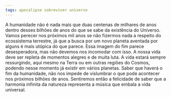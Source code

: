 ```yaml
---
tags: apocalipse sobreviver universo
---
```

A humanidade não é nada mais que duas centenas de milhares de anos dentro desses bilhões de anos do que se sabe da existência do Universo. Vamos perecer nos próximos mil anos se não fizermos nada a respeito do ecossistema terrestre, já que a busca por um novo planeta aventada por alguns é mais utópica do que parece. Essa imagem do fim parece desesperadora, mas não devemos nos incomodar com isso. A nossa vida deve ser repleta de momentos alegres e de muita luta. A vida estará sempre ressurgindo, aqui mesmo na Terra ou em outras regiões do Cosmos, podendo nesse momento já existir em vários planetas.
Saber que haverá o fim da humanidade, não nos impede de vislumbrar o que pode acontecer nos próximos bilhões de anos. Sentiremos então a felicidade de saber que a harmonia infinita da natureza representa a música que embala a vida universal.
